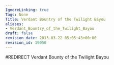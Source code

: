 ```yaml
---
IgnoreLinking: true
Tags: None
Title: Verdant Bountry of the Twilight Bayou
aliases:
- Verdant_Bountry_of_the_Twilight_Bayou
draft: false
revision_date: 2013-03-22 05:05:43+00:00
revision_id: 19050
---
```


#REDIRECT Verdant Bounty of the Twilight Bayou
